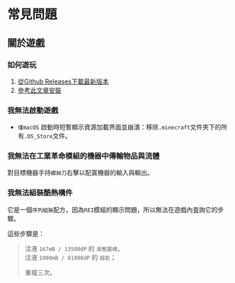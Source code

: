 # 常見問題

## 關於遊戲

### 如何遊玩

1. [從Github Releases下載最新版本](https://github.com/JieningYu/Cabricality/releases)
2. [參考此文章安裝](https://docs.modrinth.com/docs/modpacks/playing_modpacks/)

### 我無法啟動遊戲

- `僅macOS` 啟動時短暫顯示資源加載界面並崩潰：移除`.minecraft`文件夾下的所有`.DS_Store`文件。

### 我無法在工業革命模組的機器中傳輸物品與流體

對目標機器手持`螺絲刀`右擊以配寘機器的輸入與輸出。

### 我無法組裝酷熱構件

它是一個`序列組裝`配方，因為`REI`模組的顯示問題，所以無法在遊戲內査詢它的步驟。

這些步驟是：

> 注液 `167mB / 13500dP` 的 `液態靈魂`，  
> 注液 `1000mB / 81000dP` 的 `熔岩`；
>
> 重複三次。
